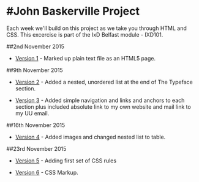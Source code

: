 

#John Baskerville Project
===========


Each week we'll build on this project as we take you through HTML and CSS. This excercise is part of the IxD Belfast module - IXD101.

##2nd November 2015

+ [Version 1](https://sarahjaneowens.github.io/john-baskerville/version-1.html) - Marked up plain text file as an HTML5 page.


##9th November 2015

+ [Version 2](https://sarahjaneowens.github.io/john-baskerville/version-2.html) - Added a nested, unordered list at the end of The Typeface section.

+ [Version 3](https://sarahjaneowens.github.io/john-baskerville/version-3.html) - Added simple navigation and links and anchors to each section plus included absolute link to my own website and mail link to my UU email.

##16th November 2015

+ [Version 4](https://sarahjaneowens.github.io/john-baskerville/version-4.html) - Added images and changed nested list to table.

##23rd November 2015

+ [Version 5](https://sarahjaneowens.github.io/john-baskerville/version-5.html) - Adding first set of CSS rules

+ [Version 6](https://sarahjaneowens.github.io/john-baskerville/version-6.html) - CSS Markup.